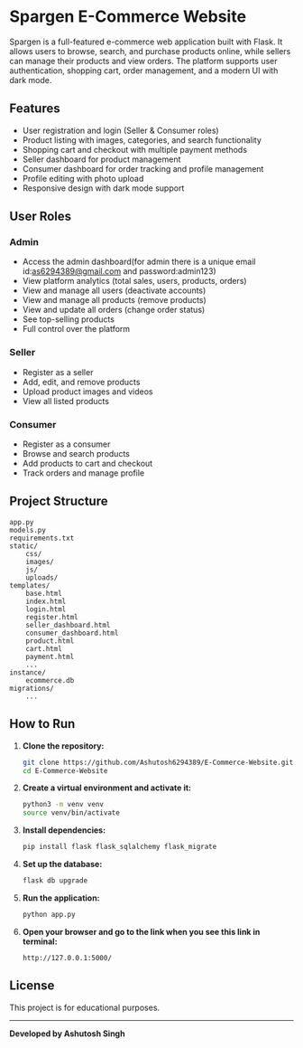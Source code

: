 # Spargen E-Commerce Website

Spargen is a full-featured e-commerce web application built with Flask. It allows users to browse, search, and purchase products online, while sellers can manage their products and view orders. The platform supports user authentication, shopping cart, order management, and a modern UI with dark mode.

## Features

- User registration and login (Seller & Consumer roles)
- Product listing with images, categories, and search functionality
- Shopping cart and checkout with multiple payment methods
- Seller dashboard for product management
- Consumer dashboard for order tracking and profile management
- Profile editing with photo upload
- Responsive design with dark mode support

## User Roles

### Admin
- Access the admin dashboard(for admin there is a unique email id:as6294389@gmail.com and password:admin123)
- View platform analytics (total sales, users, products, orders)
- View and manage all users (deactivate accounts)
- View and manage all products (remove products)
- View and update all orders (change order status)
- See top-selling products
- Full control over the platform

### Seller
- Register as a seller
- Add, edit, and remove products
- Upload product images and videos
- View all listed products

### Consumer
- Register as a consumer
- Browse and search products
- Add products to cart and checkout
- Track orders and manage profile

## Project Structure

```
app.py
models.py
requirements.txt
static/
    css/
    images/
    js/
    uploads/
templates/
    base.html
    index.html
    login.html
    register.html
    seller_dashboard.html
    consumer_dashboard.html
    product.html
    cart.html
    payment.html
    ...
instance/
    ecommerce.db
migrations/
    ...
```

## How to Run

1. **Clone the repository:**
   ```sh
   git clone https://github.com/Ashutosh6294389/E-Commerce-Website.git
   cd E-Commerce-Website
   ```

2. **Create a virtual environment and activate it:**
   ```sh
   python3 -m venv venv
   source venv/bin/activate
   ```

3. **Install dependencies:**
   ```sh
   pip install flask flask_sqlalchemy flask_migrate
   ```

4. **Set up the database:**
   ```sh
   flask db upgrade
   ```

5. **Run the application:**
   ```sh
   python app.py
   ```

6. **Open your browser and go to the link when  you see this link in terminal:**
   ```
   http://127.0.0.1:5000/
   ```


## License

This project is for educational purposes.

---

**Developed by Ashutosh Singh**
